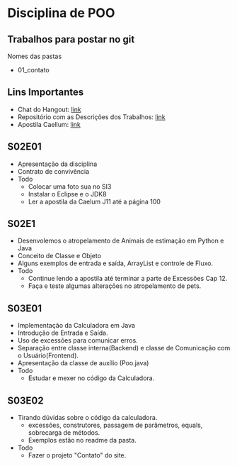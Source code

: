 # Disciplina de POO

## Trabalhos para postar no git
Nomes das pastas
- 01_contato

## Lins Importantes
- Chat do Hangout: [link](https://hangouts.google.com/group/HKnYN7jQvwry2lOw1)
- Repositório com as Descrições dos Trabalhos: [link](https://qxcodepoo.github.com)
- Apostila Caellum: [link](https://www.caelum.com.br/download/caelum-java-objetos-fj11.pdf)

## S02E01
- Apresentação da disciplina
- Contrato de convivência
- Todo
    - Colocar uma foto sua no SI3
    - Instalar o Eclipse e o JDK8
    - Ler a apostila da Caelum J11 até a página 100

## S02E1
- Desenvolemos o atropelamento de Animais de estimação em Python e Java
- Conceito de Classe e Objeto
- Alguns exemplos de entrada e saída, ArrayList e controle de Fluxo.
- Todo
    - Continue lendo a apostila até terminar a parte de Excessões Cap 12.
    - Faça e teste algumas alterações no atropelamento de pets. 

## S03E01
- Implementação da Calculadora em Java
- Introdução de Entrada e Saída.
- Uso de excessões para comunicar erros.
- Separação entre classe interna(Backend) e classe de Comunicação com o Usuário(Frontend).
- Apresentação da classe de auxílio (Poo.java)
- Todo
    - Estudar e mexer no código da Calculadora.

## S03E02
- Tirando dúvidas sobre o código da calculadora.
    - excessões, construtores, passagem de parâmetros, equals, sobrecarga de métodos. 
    - Exemplos estão no readme da pasta.
- Todo
    - Fazer o projeto "Contato" do site.
